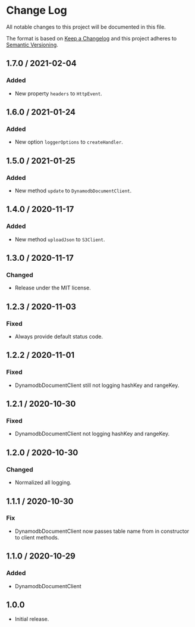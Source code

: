 # Change Log

All notable changes to this project will be documented in this file.

The format is based on [Keep a Changelog](https://keepachangelog.com/) and this project adheres to
[Semantic Versioning](https://semver.org/).

## 1.7.0 / 2021-02-04

### Added

- New property `headers` to `HttpEvent`.

## 1.6.0 / 2021-01-24

### Added

- New option `loggerOptions` to `createHandler`.

## 1.5.0 / 2021-01-25

### Added

- New method `update` to `DynamodbDocumentClient`.

## 1.4.0 / 2020-11-17

### Added

- New method `uploadJson` to `S3Client`.

## 1.3.0 / 2020-11-17

### Changed

- Release under the MIT license.

## 1.2.3 / 2020-11-03

### Fixed

- Always provide default status code.

## 1.2.2 / 2020-11-01

### Fixed

- DynamodbDocumentClient still not logging hashKey and rangeKey.

## 1.2.1 / 2020-10-30

### Fixed

- DynamodbDocumentClient not logging hashKey and rangeKey.

## 1.2.0 / 2020-10-30

### Changed

- Normalized all logging.

## 1.1.1 / 2020-10-30

### Fix

- DynamodbDocumentClient now passes table name from in constructor to client methods.

## 1.1.0 / 2020-10-29

### Added

- DynamodbDocumentClient

## 1.0.0

- Initial release.
